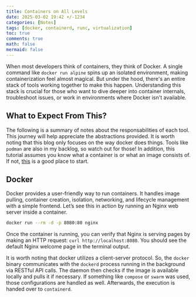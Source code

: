 ```yaml
---
title: Containers on All Levels
date: 2025-03-02 19:42 +/-1234
categories: [Notes]
tags: [docker, containerd, runc, virtualization]
toc: true
comments: true
math: false
mermaid: false
---
```


When most developers think of containers, they think of Docker. A single command like `docker run alpine` spins up an isolated environment, making containerization feel almost magical. But under the hood, there's an entire stack of tools working together to make this happen. Understanding this stack is crucial for those who want to dive deeper into container internals, troubleshoot issues, or work in environments where Docker isn't available.

## What to Expect From This?

The following is a summary of notes about the responsabilities of each tool. This journey will help appreciate the abstractions provided. It is worth noting that this blog only focuses on the way docker does things. Tools like `podman` are also in my backlog, so watch out for those! In addition, this tutorial assumes you know what a container is or what an image consists of. If not, [this](https://docs.docker.com/get-started/docker-overview/#docker-objects) is a good place to start.

## Docker

Docker provides a user-friendly way to run containers. It handles image pulling, container creation, isolation, networking, and lifecycle management with a simple frontend. Let’s see this in action by running an Nginx web server inside a container.

```bash
docker run --rm -d -p 8080:80 nginx
```

Once the container is running, you can verify that Nginx is serving pages by making an HTTP request: `curl http://localhost:8080`. You should see the default Nginx welcome page in the terminal output.

It is worth noting that docker utilizes a client-server protocol. So, the `docker` binary communicates with the `dockerd` process running in the background via RESTful API calls. The daemon then checks if the image is available locally and pulls it if necessary. If something like `compose` or `swarm` was used, those configurations are handled as well. Afterwards, the execution is handed over to `containerd`.


